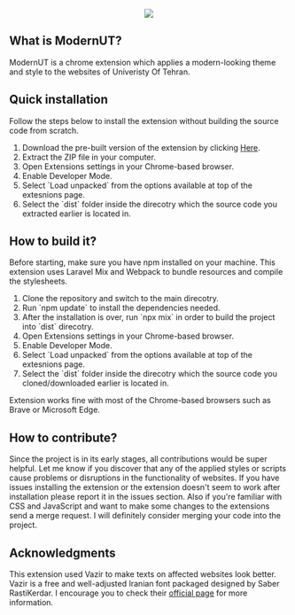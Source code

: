 <p align="center">
	<img src="https://raw.githubusercontent.com/devdana/ModernUT/main/Intro.png"/>
</p>
</b>
<h2>What is ModernUT?</h2>
ModernUT is a chrome extension which applies a modern-looking theme and style to the websites of Univeristy Of Tehran.
<h2>Quick installation</h2>
<p>Follow the steps below to install the extension without building the source code from scratch.</p>
<ol>
    <li>Download the pre-built version of the extension by clicking <a href="https://github.com/devdana/ModernUT/releases/download/Builds/ModernUT-Beta.zip">Here</a>.</li>
    <li>Extract the ZIP file in your computer.</li>
    <li>Open Extensions settings in your Chrome-based browser.</li>
	<li>Enable Developer Mode.</li>
	<li>Select `Load unpacked` from the options available at top of the extesnions page.</li>
	<li>Select the `dist` folder inside the direcotry which the source code you extracted earlier is located in.</li>
</ol>
<h2>How to build it?</h2>
Before starting, make sure you have npm installed on your machine. This extension uses Laravel Mix and Webpack to bundle resources and compile the stylesheets.
<ol>
    <li>Clone the repository and switch to the main direcotry.</li>
    <li>Run `npm update` to install the dependencies needed.</li>
    <li>After the installation is over, run `npx mix` in order to build the project into `dist` direcotry.</li>
    <li>Open Extensions settings in your Chrome-based browser.</li>
	<li>Enable Developer Mode.</li>
	<li>Select `Load unpacked` from the options available at top of the extesnions page.</li>
	<li>Select the `dist` folder inside the direcotry which the source code you cloned/downloaded earlier is located in.</li>
</ol>
Extension works fine with most of the Chrome-based browsers such as Brave or Microsoft Edge.
<h2>How to contribute?</h2>
<p>Since the project is in its early stages, all contributions would be super helpful. Let me know if you discover that any of the applied styles or scripts cause problems or disruptions in the functionality of websites. If you have issues installing the extension or the extension doesn't seem to work after installation please report it in the issues section. Also if you're familiar with CSS and JavaScript and want to make some changes to the extensions send a merge request. I will definitely consider merging your code into the project.</p>
<h2>Acknowledgments</h2>
<p>This extension used Vazir to make texts on affected websites look better. Vazir is a free and well-adjusted Iranian font packaged designed by Saber RastiKerdar. I encourage you to check their <a href="https://rastikerdar.github.io/vazir-font/">official page</a> for more information.